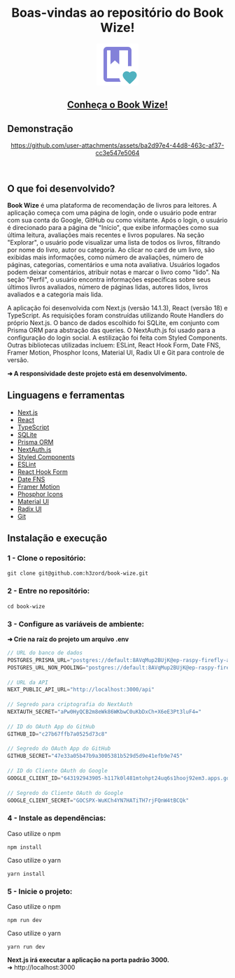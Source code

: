 <h1 align="center">Boas-vindas ao repositório do Book Wize!</h1>

<div align="center"><img src="public/book-app.svg" /></div>

<h2 align="center">
  <a href="https://book-wize.vercel.app" target="_blank">
    Conheça o Book Wize!
  </a>
</h2>

## Demonstração

<div align="center">
  
  https://github.com/user-attachments/assets/ba2d97e4-44d8-463c-af37-cc3e547e5064

</div>

<br/>

## O que foi desenvolvido?

<strong>Book Wize</strong> é uma plataforma de recomendação de livros para leitores. A aplicação começa com uma página de login, onde o usuário pode entrar com sua conta do Google, GitHub ou como visitante. Após o login, o usuário é direcionado para a página de "Início", que exibe informações como sua última leitura, avaliações mais recentes e livros populares. Na seção "Explorar", o usuário pode visualizar uma lista de todos os livros, filtrando por nome do livro, autor ou categoria. Ao clicar no card de um livro, são exibidas mais informações, como número de avaliações, número de páginas, categorias, comentários e uma nota avaliativa. Usuários logados podem deixar comentários, atribuir notas e marcar o livro como "lido". Na seção "Perfil", o usuário encontra informações específicas sobre seus últimos livros avaliados, número de páginas lidas, autores lidos, livros avaliados e a categoria mais lida.

A aplicação foi desenvolvida com Next.js (versão 14.1.3), React (versão 18) e TypeScript. As requisições foram construídas utilizando Route Handlers do próprio Next.js. O banco de dados escolhido foi SQLite, em conjunto com Prisma ORM para abstração das queries. O NextAuth.js foi usado para a configuração do login social. A estilização foi feita com Styled Components. Outras bibliotecas utilizadas incluem: ESLint, React Hook Form, Date FNS, Framer Motion, Phosphor Icons, Material UI, Radix UI e Git para controle de versão.

<strong>➜ A responsividade deste projeto está em desenvolvimento.</strong>

## Linguagens e ferramentas

- [Next.js](https://nextjs.org/)
- [React](https://react.dev/)
- [TypeScript](https://www.typescriptlang.org/)
- [SQLite](https://www.sqlite.org/)
- [Prisma ORM](https://www.prisma.io/)
- [NextAuth.js](https://next-auth.js.org/)
- [Styled Components](https://styled-components.com/)
- [ESLint](https://eslint.org/)
- [React Hook Form](https://react-hook-form.com/)
- [Date FNS](https://date-fns.org/)
- [Framer Motion](https://www.framer.com/motion/)
- [Phosphor Icons](https://phosphoricons.com/)
- [Material UI](https://mui.com/material-ui/)
- [Radix UI](https://www.radix-ui.com/)
- [Git](https://git-scm.com/)

## Instalação e execução

### 1 - Clone o repositório:
```
git clone git@github.com:h3zord/book-wize.git
```

### 2 - Entre no repositório:
```
cd book-wize
```

### 3 - Configure as variáveis de ambiente:
<strong>➜ Crie na raíz do projeto um arquivo .env</strong>

```javascript
// URL do banco de dados
POSTGRES_PRISMA_URL="postgres://default:8AVqMup2BUjK@ep-raspy-firefly-a4rtnpjv-pooler.us-east-1.aws.neon.tech:5432/verceldb?sslmode=require&pgbouncer=true&connect_timeout=15"
POSTGRES_URL_NON_POOLING="postgres://default:8AVqMup2BUjK@ep-raspy-firefly-a4rtnpjv.us-east-1.aws.neon.tech:5432/verceldb?sslmode=require"

// URL da API
NEXT_PUBLIC_API_URL="http://localhost:3000/api"

// Segredo para criptografia do NextAuth
NEXTAUTH_SECRET="aPw0HyQCB2m8eWk86WKbwC0uKbDxCh+X6eE3Pt3luF4="

// ID do OAuth App do GitHub
GITHUB_ID="c27b67ffb7a0525d73c8"

// Segredo do OAuth App do GitHub
GITHUB_SECRET="47e33a05b47b9a3005381b529d5d9e41efb9e745"

// ID do Cliente OAuth do Google
GOOGLE_CLIENT_ID="643192943905-h117k0l481mtohpt24uq6s1hooj92em3.apps.googleusercontent.com"

// Segredo do Cliente OAuth do Google
GOOGLE_CLIENT_SECRET="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"
```

### 4 - Instale as dependências:
Caso utilize o npm
```
npm install
```
Caso utilize o yarn
```
yarn install
```

### 5 - Inicie o projeto:
Caso utilize o npm
```
npm run dev
```
Caso utilize o yarn
```
yarn run dev
```

<strong>Next.js irá executar a aplicação na porta padrão 3000.</strong>
<br/>
➜ http://localhost:3000